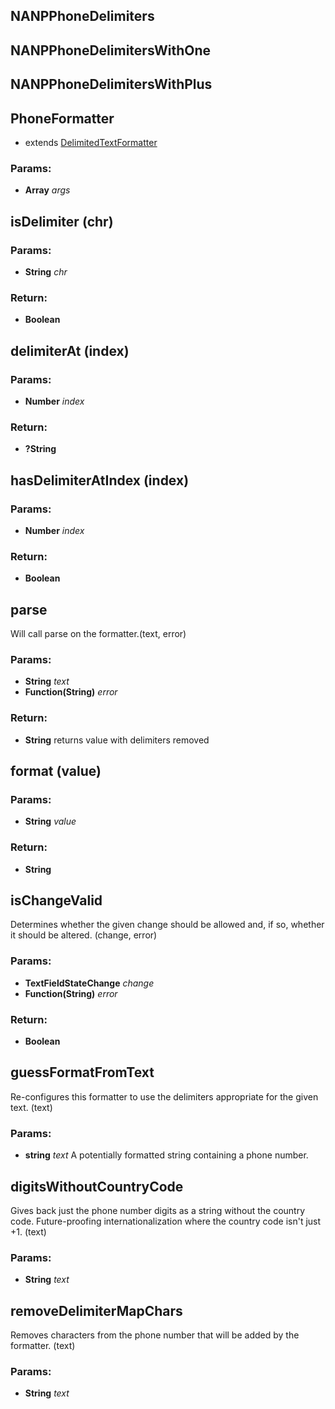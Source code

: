 

<!-- Start lib/phone_formatter.js -->

## NANPPhoneDelimiters

## NANPPhoneDelimitersWithOne

## NANPPhoneDelimitersWithPlus

## PhoneFormatter

- extends [DelimitedTextFormatter](delimited_text_formatter.md)

### Params: 

* **Array** *args* 

## isDelimiter (chr)

### Params: 

* **String** *chr* 

### Return:

* **Boolean** 

## delimiterAt (index)

### Params: 

* **Number** *index* 

### Return:

* **?String** 

## hasDelimiterAtIndex (index)

### Params: 

* **Number** *index* 

### Return:

* **Boolean** 

## parse 
Will call parse on the formatter.(text, error)

### Params: 

* **String** *text* 
* **Function(String)** *error* 

### Return:

* **String** returns value with delimiters removed

## format (value)

### Params: 

* **String** *value* 

### Return:

* **String** 

## isChangeValid 
Determines whether the given change should be allowed and, if so, whether
it should be altered.
(change, error)

### Params: 

* **TextFieldStateChange** *change* 
* **Function(String)** *error* 

### Return:

* **Boolean** 

## guessFormatFromText 
Re-configures this formatter to use the delimiters appropriate
for the given text.
(text)

### Params: 

* **string** *text* A potentially formatted string containing a phone number.

## digitsWithoutCountryCode 
Gives back just the phone number digits as a string without the
country code. Future-proofing internationalization where the country code
isn't just +1.
(text)

### Params: 

* **String** *text* 

## removeDelimiterMapChars 
Removes characters from the phone number that will be added
by the formatter.
(text)

### Params: 

* **String** *text* 

<!-- End lib/phone_formatter.js -->


